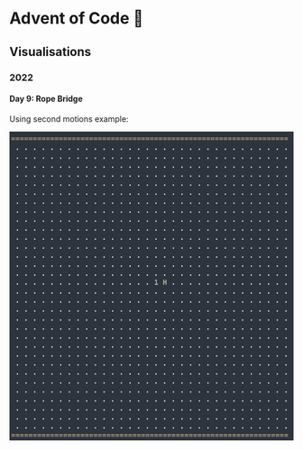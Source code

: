 # Advent of Code :christmas_tree:

## Visualisations

### 2022

#### Day 9: Rope Bridge

Using second motions example:

![Rope Bridge Example 2](https://raw.githubusercontent.com/lbreede/advent-of-code/main/2022/day/9/rope_bridge_example2.gif)

<!-- 
![](https://img.shields.io/badge/total%20stars-108-yellow)
![](https://img.shields.io/github/repo-size/lbreede/advent-of-code?logo=GitHub)
[![Code style: black](https://img.shields.io/badge/code%20style-black-000000.svg)](https://github.com/psf/black) -->
